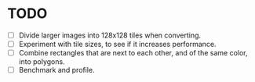 # TODO

- [ ] Divide larger images into 128x128 tiles when converting.
- [ ] Experiment with tile sizes, to see if it increases performance.
- [ ] Combine rectangles that are next to each other, and of the same color, into polygons.
- [ ] Benchmark and profile.

